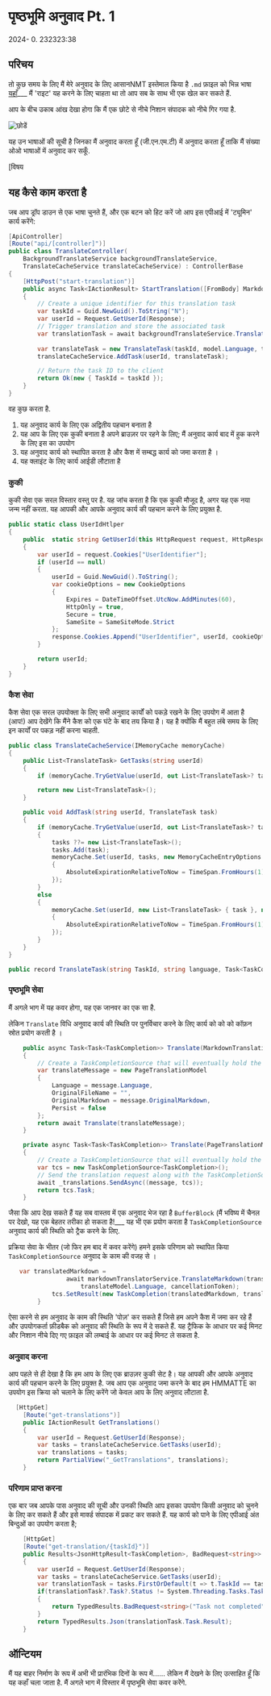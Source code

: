 # पृष्ठभूमि अनुवाद Pt. 1

<datetime class="hidden">2024- 0. 232323:38</datetime>

<!--category-- EasyNMT, ASP.NET -->
## परिचय

तो कुछ समय के लिए मैं मेरे अनुवाद के लिए आसानNMT इस्तेमाल किया है `.md` फ़ाइल को भिन्न भाषा [यहाँ](/blog/autotranslatingmarkdownfiles)___ मैं 'राइट' यह करने के लिए चाहता था तो आप सब के साथ भी एक खेल कर सकते हैं.

आप के बीच उकाब आंख देखा होगा कि मैं एक छोटे से नीचे निशान संपादक को नीचे गिर गया है.

![छोडें](translatedropdown.png)

यह उन भाषाओं की सूची है जिनका मैं अनुवाद करता हूँ (जी.एन.एम.टी) में अनुवाद करता हूँ ताकि मैं संख्या ओओ भाषाओं में अनुवाद कर सकूँ.

[विषय

## यह कैसे काम करता है

जब आप ड्रॉप डाउन से एक भाषा चुनते हैं, और एक बटन को हिट करें जो आप इस एपीआई में 'ट्यूमिन' कार्य करेंगे:

```csharp
[ApiController]
[Route("api/[controller]")]
public class TranslateController(
    BackgroundTranslateService backgroundTranslateService,
    TranslateCacheService translateCacheService) : ControllerBase
{
    [HttpPost("start-translation")]
    public async Task<IActionResult> StartTranslation([FromBody] MarkdownTranslationModel model)
    {
        // Create a unique identifier for this translation task
        var taskId = Guid.NewGuid().ToString("N");
        var userId = Request.GetUserId(Response);
        // Trigger translation and store the associated task
        var translationTask = await backgroundTranslateService.Translate(model);
    
        var translateTask = new TranslateTask(taskId, model.Language, translationTask);
        translateCacheService.AddTask(userId, translateTask);

        // Return the task ID to the client
        return Ok(new { TaskId = taskId });
    }
}
```

वह कुछ करता है.

1. यह अनुवाद कार्य के लिए एक अद्वितीय पहचान बनाता है
2. यह आप के लिए एक कुकी बनाता है अपने ब्राउज़र पर रहने के लिए; मैं अनुवाद कार्य बाद में हुक करने के लिए इस का उपयोग
3. यह अनुवाद कार्य को स्थापित करता है और कैश में सम्बद्ध कार्य को जमा करता है ।
4. यह क्लाइंट के लिए कार्य आईडी लौटाता है

### कुकी

कुकी सेवा एक सरल विस्तार वस्तु पर है. यह जांच करता है कि एक कुकी मौजूद है, अगर यह एक नया जन्म नहीं करता. यह आपकी और आपके अनुवाद कार्य की पहचान करने के लिए प्रयुक्त है.

```csharp
public static class UserIdHtlper
{
    public  static string GetUserId(this HttpRequest request, HttpResponse response)
    {
        var userId = request.Cookies["UserIdentifier"];
        if (userId == null)
        {
            userId = Guid.NewGuid().ToString();
            var cookieOptions = new CookieOptions
            {
                Expires = DateTimeOffset.UtcNow.AddMinutes(60),
                HttpOnly = true,
                Secure = true,
                SameSite = SameSiteMode.Strict
            };
            response.Cookies.Append("UserIdentifier", userId, cookieOptions);
        }

        return userId;
    }
}
```

### कैश सेवा

कैश सेवा एक सरल उपयोक्ता के लिए सभी अनुवाद कार्यों को पकड़े रखने के लिए उपयोग में आता है (आप!) आप देखेंगे कि मैंने कैश को एक घंटे के बाद तय किया है। यह है क्योंकि मैं बहुत लंबे समय के लिए इन कार्यों पर पकड़ नहीं करना चाहती.

```csharp
public class TranslateCacheService(IMemoryCache memoryCache)
{
    public List<TranslateTask> GetTasks(string userId)
    {
        if (memoryCache.TryGetValue(userId, out List<TranslateTask>? task)) return task;

        return new List<TranslateTask>();
    }

    public void AddTask(string userId, TranslateTask task)
    {
        if (memoryCache.TryGetValue(userId, out List<TranslateTask>? tasks))
        {
            tasks ??= new List<TranslateTask>();
            tasks.Add(task);
            memoryCache.Set(userId, tasks, new MemoryCacheEntryOptions
            {
                AbsoluteExpirationRelativeToNow = TimeSpan.FromHours(1)
            });
        }
        else
        {
            memoryCache.Set(userId, new List<TranslateTask> { task }, new MemoryCacheEntryOptions
            {
                AbsoluteExpirationRelativeToNow = TimeSpan.FromHours(1)
            });
        }
    }
}

public record TranslateTask(string TaskId, string language, Task<TaskCompletion>? Task);
```

### पृष्ठभूमि सेवा

मैं अगले भाग में यह कवर होगा, यह एक जानवर का एक सा है.

लेकिन `Translate` विधि अनुवाद कार्य की स्थिति पर पुनर्विचार करने के लिए कार्य को को को कॉफ़न स्रोत प्रयोग करती है ।

```csharp
    public async Task<Task<TaskCompletion>> Translate(MarkdownTranslationModel message)
    {
        // Create a TaskCompletionSource that will eventually hold the result of the translation
        var translateMessage = new PageTranslationModel
        {
            Language = message.Language,
            OriginalFileName = "",
            OriginalMarkdown = message.OriginalMarkdown,
            Persist = false
        };
        return await Translate(translateMessage);
    }

    private async Task<Task<TaskCompletion>> Translate(PageTranslationModel message)
    {
        // Create a TaskCompletionSource that will eventually hold the result of the translation
        var tcs = new TaskCompletionSource<TaskCompletion>();
        // Send the translation request along with the TaskCompletionSource to be processed
        await _translations.SendAsync((message, tcs));
        return tcs.Task;
    }
```

जैसा कि आप देख सकते हैं यह सब वास्तव में एक अनुवाद भेज रहा है `BufferBlock` (मैं भविष्य में चैनल पर देखो, यह एक बेहतर तरीका हो सकता है!___
यह भी एक प्रयोग करता है `TaskCompletionSource` अनुवाद कार्य की स्थिति को ट्रैक करने के लिए.

प्रक्रिया सेवा के भीतर (जो फिर हम बाद में कवर करेंगे) हमने इसके परिणाम को स्थापित किया `TaskCompletionSource` अनुवाद के काम की वजह से ।

```csharp
   var translatedMarkdown =
                await markdownTranslatorService.TranslateMarkdown(translateModel.OriginalMarkdown,
                    translateModel.Language, cancellationToken);
            tcs.SetResult(new TaskCompletion(translatedMarkdown, translateModel.Language, true, DateTime.Now));
        }
```

ऐसा करने से हम अनुवाद के काम की स्थिति 'पोज़' कर सकते हैं जिसे हम अपने कैश में जमा कर रहे हैं और उपयोगकर्ता फ़ीडबैक को अनुवाद की स्थिति के रूप में दे सकते हैं. यह ट्रैफिक के आधार पर कई मिनट और निशान नीचे दिए गए फ़ाइल की लम्बाई के आधार पर कई मिनट ले सकता है.

### अनुवाद करना

आप पहले से ही देखा है कि हम आप के लिए एक ब्राउज़र कुकी सेट है। यह आपकी और आपके अनुवाद कार्य की पहचान करने के लिए प्रयुक्त है. जब आप एक अनुवाद जमा करने के बाद हम HMMATTE का उपयोग इस क्रिया को चलाने के लिए करेंगे जो केवल आप के लिए अनुवाद लौटाता है.

```csharp
  [HttpGet]
    [Route("get-translations")]
    public IActionResult GetTranslations()
    {
        var userId = Request.GetUserId(Response);
        var tasks = translateCacheService.GetTasks(userId);
        var translations = tasks;
        return PartialView("_GetTranslations", translations);
    }
```

### परिणाम प्राप्त करना

एक बार जब आपके पास अनुवाद की सूची और उनकी स्थिति आप इसका उपयोग किसी अनुवाद को चुनने के लिए कर सकते हैं और इसे मार्क्ड संपादक में प्रकट कर सकते हैं. यह कार्य को पाने के लिए एपीआई अंत बिन्दुओं का उपयोग करता है;

```csharp
    [HttpGet]
    [Route("get-translation/{taskId}")]
    public Results<JsonHttpResult<TaskCompletion>, BadRequest<string>> GetTranslation(string taskId)
    {
        var userId = Request.GetUserId(Response);
        var tasks = translateCacheService.GetTasks(userId);
        var translationTask = tasks.FirstOrDefault(t => t.TaskId == taskId);
        if(translationTask?.Task?.Status != System.Threading.Tasks.TaskStatus.RanToCompletion)
        {
            return TypedResults.BadRequest<string>("Task not completed");
        }
        return TypedResults.Json(translationTask.Task.Result);
    }
```

## ऑन्टियम

मैं यह बाहर निर्माण के रूप में अभी भी प्रारंभिक दिनों के रूप में...... लेकिन मैं देखने के लिए उत्साहित हूँ कि यह कहाँ चला जाता है. मैं अगले भाग में विस्तार में पृष्ठभूमि सेवा कवर करेंगे.